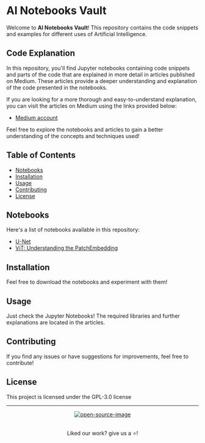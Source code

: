 # AI Notebooks Vault

Welcome to <b>AI Notebooks Vault</b>! This repository contains the code snippets and examples for different uses of Artificial Intelligence.

## Code Explanation

In this repository, you'll find Jupyter notebooks containing code snippets and parts of the code that are explained in more detail in articles published on Medium. These articles provide a deeper understanding and explanation of the code presented in the notebooks.

If you are looking for a more thorough and easy-to-understand explanation, you can visit the articles on Medium using the links provided below:

- [Medium account](https://medium.com/@fernandopalominocobo)

Feel free to explore the notebooks and articles to gain a better understanding of the concepts and techniques used!

## Table of Contents
- [Notebooks](#notebooks)
- [Installation](#installation)
- [Usage](#usage)
- [Contributing](#contributing)
- [License](#license)

## Notebooks

Here's a list of notebooks available in this repository:

- [U-Net](https://github.com/FernandoPC25/AINotebooksVault/blob/main/UNet-CarvanaDataset.ipynb)
- [ViT: Understanding the PatchEmbedding](https://github.com/FernandoPC25/AINotebooksVault/blob/main/vit-part1.ipynb)


## Installation

Feel free to download the notebooks and experiment with them!

## Usage

Just check the Jupyter Notebooks! The required libraries and further explanations are located in the articles.

## Contributing

If you find any issues or have suggestions for improvements, feel free to contribute!

## License

This project is licensed under the GPL-3.0 license

____
<div align="center">
    <a href="">
        <img alt="open-source-image"
        src="https://badges.frapsoft.com/os/v1/open-source.svg?v=103">
    </a>
</div>
<br/>
<div align="center">
    <p>Liked our work? give us a ⭐!</p>
</div>


